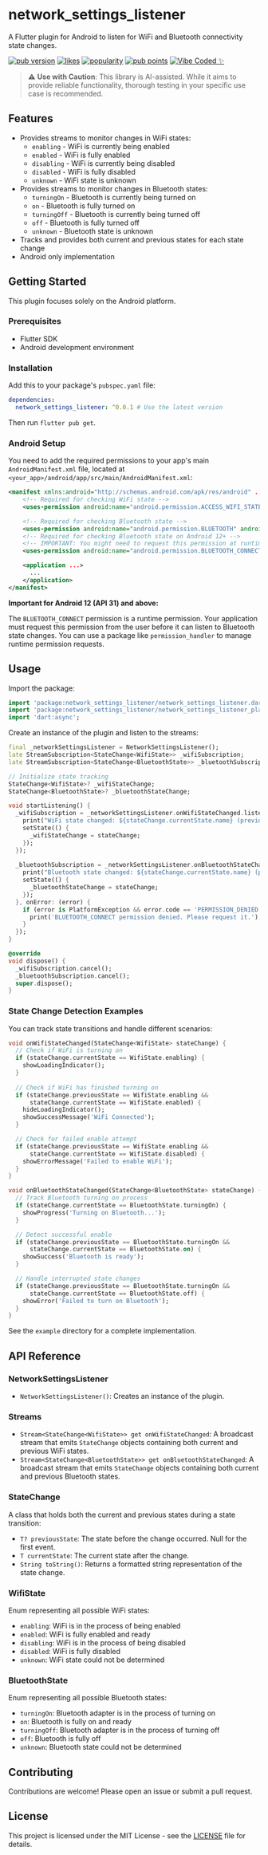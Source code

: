 # network_settings_listener

A Flutter plugin for Android to listen for WiFi and Bluetooth connectivity state changes.

[![pub version](https://img.shields.io/pub/v/network_settings_listener.svg)](https://pub.dev/packages/network_settings_listener)
[![likes](https://img.shields.io/pub/likes/network_settings_listener)](https://pub.dev/packages/network_settings_listener)
[![popularity](https://img.shields.io/pub/popularity/network_settings_listener)](https://pub.dev/packages/network_settings_listener)
[![pub points](https://img.shields.io/pub/points/network_settings_listener)](https://pub.dev/packages/network_settings_listener)
[![Vibe Coded ✨](https://img.shields.io/badge/Vibe_Coded-✨-purple)](https://github.com/Prince2347X/network_settings_listener)

> ⚠️ **Use with Caution**: This library is AI-assisted. While it aims to provide reliable functionality, thorough testing in your specific use case is recommended.

## Features

*   Provides streams to monitor changes in WiFi states:
    * `enabling` - WiFi is currently being enabled
    * `enabled` - WiFi is fully enabled
    * `disabling` - WiFi is currently being disabled
    * `disabled` - WiFi is fully disabled
    * `unknown` - WiFi state is unknown
*   Provides streams to monitor changes in Bluetooth states:
    * `turningOn` - Bluetooth is currently being turned on
    * `on` - Bluetooth is fully turned on
    * `turningOff` - Bluetooth is currently being turned off
    * `off` - Bluetooth is fully turned off
    * `unknown` - Bluetooth state is unknown
*   Tracks and provides both current and previous states for each state change
*   Android only implementation

## Getting Started

This plugin focuses solely on the Android platform.

### Prerequisites

*   Flutter SDK
*   Android development environment

### Installation

Add this to your package's `pubspec.yaml` file:

```yaml
dependencies:
  network_settings_listener: ^0.0.1 # Use the latest version
```

Then run `flutter pub get`.

### Android Setup

You need to add the required permissions to your app's main `AndroidManifest.xml` file, located at `<your_app>/android/app/src/main/AndroidManifest.xml`:

```xml
<manifest xmlns:android="http://schemas.android.com/apk/res/android" ...>
    <!-- Required for checking WiFi state -->
    <uses-permission android:name="android.permission.ACCESS_WIFI_STATE" />

    <!-- Required for checking Bluetooth state -->
    <uses-permission android:name="android.permission.BLUETOOTH" android:maxSdkVersion="30" />
    <!-- Required for checking Bluetooth state on Android 12+ -->
    <!-- IMPORTANT: You might need to request this permission at runtime -->
    <uses-permission android:name="android.permission.BLUETOOTH_CONNECT" />

    <application ...>
      ...
    </application>
</manifest>
```

**Important for Android 12 (API 31) and above:**

The `BLUETOOTH_CONNECT` permission is a runtime permission. Your application must request this permission from the user before it can listen to Bluetooth state changes. You can use a package like `permission_handler` to manage runtime permission requests.

## Usage

Import the package:

```dart
import 'package:network_settings_listener/network_settings_listener.dart';
import 'package:network_settings_listener/network_settings_listener_platform_interface.dart';
import 'dart:async';
```

Create an instance of the plugin and listen to the streams:

```dart
final _networkSettingsListener = NetworkSettingsListener();
late StreamSubscription<StateChange<WifiState>> _wifiSubscription;
late StreamSubscription<StateChange<BluetoothState>> _bluetoothSubscription;

// Initialize state tracking
StateChange<WifiState>? _wifiStateChange;
StateChange<BluetoothState>? _bluetoothStateChange;

void startListening() {
  _wifiSubscription = _networkSettingsListener.onWifiStateChanged.listen((StateChange<WifiState> stateChange) {
    print("WiFi state changed: ${stateChange.currentState.name} (previous: ${stateChange.previousState?.name ?? 'none'})");
    setState(() {
      _wifiStateChange = stateChange;
    });
  });
  
  _bluetoothSubscription = _networkSettingsListener.onBluetoothStateChanged.listen((StateChange<BluetoothState> stateChange) {
    print("Bluetooth state changed: ${stateChange.currentState.name} (previous: ${stateChange.previousState?.name ?? 'none'})");
    setState(() {
      _bluetoothStateChange = stateChange;
    });
  }, onError: (error) {
    if (error is PlatformException && error.code == 'PERMISSION_DENIED') {
      print('BLUETOOTH_CONNECT permission denied. Please request it.');
    }
  });
}

@override
void dispose() {
  _wifiSubscription.cancel();
  _bluetoothSubscription.cancel();
  super.dispose();
}
```

### State Change Detection Examples

You can track state transitions and handle different scenarios:

```dart
void onWifiStateChanged(StateChange<WifiState> stateChange) {
  // Check if WiFi is turning on
  if (stateChange.currentState == WifiState.enabling) {
    showLoadingIndicator();
  }
  
  // Check if WiFi has finished turning on
  if (stateChange.previousState == WifiState.enabling && 
      stateChange.currentState == WifiState.enabled) {
    hideLoadingIndicator();
    showSuccessMessage('WiFi Connected');
  }

  // Check for failed enable attempt
  if (stateChange.previousState == WifiState.enabling && 
      stateChange.currentState == WifiState.disabled) {
    showErrorMessage('Failed to enable WiFi');
  }
}

void onBluetoothStateChanged(StateChange<BluetoothState> stateChange) {
  // Track Bluetooth turning on process
  if (stateChange.currentState == BluetoothState.turningOn) {
    showProgress('Turning on Bluetooth...');
  }

  // Detect successful enable
  if (stateChange.previousState == BluetoothState.turningOn && 
      stateChange.currentState == BluetoothState.on) {
    showSuccess('Bluetooth is ready');
  }

  // Handle interrupted state changes
  if (stateChange.previousState == BluetoothState.turningOn && 
      stateChange.currentState == BluetoothState.off) {
    showError('Failed to turn on Bluetooth');
  }
}
```

See the `example` directory for a complete implementation.

## API Reference

### NetworkSettingsListener

*   `NetworkSettingsListener()`: Creates an instance of the plugin.

### Streams

*   `Stream<StateChange<WifiState>> get onWifiStateChanged`: A broadcast stream that emits `StateChange` objects containing both current and previous WiFi states.
*   `Stream<StateChange<BluetoothState>> get onBluetoothStateChanged`: A broadcast stream that emits `StateChange` objects containing both current and previous Bluetooth states.

### StateChange<T>

A class that holds both the current and previous states during a state transition:

*   `T? previousState`: The state before the change occurred. Null for the first event.
*   `T currentState`: The current state after the change.
*   `String toString()`: Returns a formatted string representation of the state change.

### WifiState

Enum representing all possible WiFi states:
*   `enabling`: WiFi is in the process of being enabled
*   `enabled`: WiFi is fully enabled and ready
*   `disabling`: WiFi is in the process of being disabled
*   `disabled`: WiFi is fully disabled
*   `unknown`: WiFi state could not be determined

### BluetoothState

Enum representing all possible Bluetooth states:
*   `turningOn`: Bluetooth adapter is in the process of turning on
*   `on`: Bluetooth is fully on and ready
*   `turningOff`: Bluetooth adapter is in the process of turning off
*   `off`: Bluetooth is fully off
*   `unknown`: Bluetooth state could not be determined

## Contributing

Contributions are welcome! Please open an issue or submit a pull request.

## License

This project is licensed under the MIT License - see the [LICENSE](https://github.com/Prince2347X/network_settings_listener/blob/main/LICENSE) file for details.


